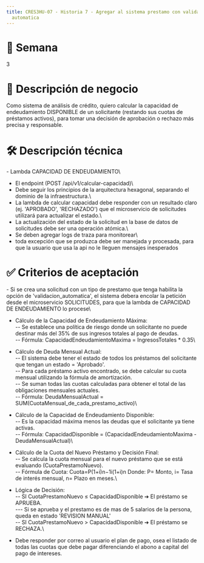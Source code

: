 ```yaml
---
title: CRES3HU-07 - Historia 7 - Agregar al sistema prestamo con validación
  automatica
---
```


# 📂 Semana

3

# 🎯 Descripción de negocio

Como sistema de análisis de crédito, quiero calcular la capacidad de endeudamiento DISPONIBLE de un solicitante (restando sus cuotas de préstamos activos), para tomar una decisión de aprobación o rechazo más precisa y responsable.

# 🛠️ Descripción técnica

\- Lambda CAPACIDAD DE ENDEUDAMIENTO\
- El endpoint (POST /api/v1/calcular-capacidad)\
- Debe seguir los principios de la arquitectura hexagonal, separando el dominio de la infraestructura.\
- La lambda de calcular capacidad debe responder con un resultado claro (ej. \'APROBADO\', \'RECHAZADO\') que el microservicio de solicitudes utilizará para actualizar el estado.\
- La actualización del estado de la solicitud en la base de datos de solicitudes debe ser una operación atómica.\
- Se deben agregar logs de traza para monitorear\
- toda excepción que se produzca debe ser manejada y procesada, para que
la usuario que usa la api no le lleguen mensajes inesperados

# ✅ Criterios de aceptación

\- Si se crea una solicitud con un tipo de prestamo que tenga habilita la opción de \'validacion_automatica\', el sistema debera encolar la petición desde el microservicio SOLICITUDES, para que la lambda de CAPACIDAD DE ENDEUDAMIENTO lo procese\

- Cálculo de la Capacidad de Endeudamiento Máxima:\
\-- Se establece una política de riesgo donde un solicitante no puede
destinar más del 35% de sus ingresos totales al pago de deudas.\
\-- Fórmula: CapacidadEndeudamientoMaxima = IngresosTotales \* 0.35\

- Cálculo de Deuda Mensual Actual:\
\-- El sistema debe tener el estado de todos los préstamos del
solicitante que tengan un estado = \'Aprobado\'.\
\-- Para cada préstamo activo encontrado, se debe calcular su cuota
mensual utilizando la fórmula de amortización.\
\-- Se suman todas las cuotas calculadas para obtener el total de las
obligaciones mensuales actuales.\
\-- Fórmula: DeudaMensualActual =
SUM(CuotaMensual_de_cada_prestamo_activo)\

- Cálculo de la Capacidad de Endeudamiento Disponible:\
\-- Es la capacidad máxima menos las deudas que el solicitante ya tiene
activas.\
\-- Fórmula: CapacidadDisponible = (CapacidadEndeudamientoMaxima -
DeudaMensualActual)\

- Cálculo de la Cuota del Nuevo Préstamo y Decisión Final:\
\-- Se calcula la cuota mensual para el nuevo préstamo que se está
evaluando (CuotaPrestamoNuevo).\
\-- Fórmula de Cuota: Cuota=P(1+i)n−1i(1+i)n Donde: P= Monto, i= Tasa de
interés mensual, n= Plazo en meses.\

- Lógica de Decisión:\
\-- SI CuotaPrestamoNuevo ≤ CapacidadDisponible ➔ El préstamo se
APRUEBA.\
\-\-- Si se aprueba y el prestamo es de mas de 5 salarios de la persona,
queda en estado \'REVISION MANUAL\'\
\-- SI CuotaPrestamoNuevo \> CapacidadDisponible ➔ El préstamo se
RECHAZA.\

- Debe responder por correo al usuario el plan de pago, osea el listado
de todas las cuotas que debe pagar diferenciando el abono a capital del
pago de intereses.
